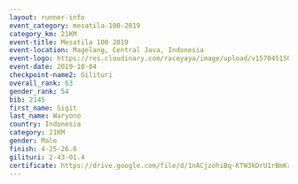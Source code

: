 ```yaml
---
layout: runner-info 
event_category: mesatila-100-2019 
category_km: 21KM 
event-title: Mesatila 100 2019 
event-location: Magelang, Central Java, Indonesia 
event-logo: https://res.cloudinary.com/raceyaya/image/upload/v1570451507/logo/mesastila100_jin7bl.jpg 
event-date: 2019-10-04 
checkpoint-name2: Gilituri 
overall_rank: 63
gender_rank: 54
bib: 2145
first_name: Sigit
last_name: Waryono
country: Indonesia
category: 21KM
gender: Male
finish: 4-25-26.0
gilituri: 2-43-01.4
certificate: https://drive.google.com/file/d/1nACjzohiBq-KTW3kDrU1rBmKrrQR6ZHQ/view?usp=sharing
---
```

